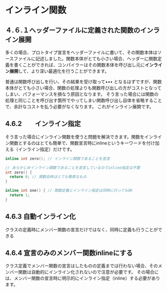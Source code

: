 # インライン関数

## ４.６.１ヘッダーファイルに定義された関数のインライン展開
多くの場合、プロトタイプ宣言をヘッダーファイルに書いて、その関数本体はソースファイルに記述しました。関数本体がとても小さい場合、ヘッダーに関数定義を書くことができれば、コンパイラーはその関数本体を呼び出し元に**インライン展開**して、より深い最適化を行うことができます。

普通は関数呼び出しを行い、その結果を受け取って••• となるはずですが、関数本体がとても小さい場合、関数の処理よりも関数呼び出しの方がコストとなってしまい、パフォーマンスを損なう原因となります。
そう言った場合には関数の処理と同じことを呼び出す箇所でやってしまい関数呼び出し自体を省略することで、余計なコストを払う必要がなくなります。
これがインライン展開です。

## 4.6.2　　インライン指定
そう言った場合にインライン関数を使うと問題を解決できます。関数をインライン関数とするのはとても簡単で、関数宣言時にinlineというキーワードを付け加える（インライン指定）だけです。

```C++
inline int zero(); // インライン関数であることを宣言

// あらかじめインライン関数であることを宣言しているのでinline指定は不要
int zero() {
  return 0; // 関数自体はとても簡素なもの
}

inline int one() { // 関数定義とインライン指定は同時に行ってもOK
  return 1;
}
```

## 4.6.3 自動インライン化
クラスの定義時にメンバー関数の宣言だけではなく、同時に定義も行うことができる

## 4.6.4 宣言のみのメンバー関数inlineにする
クラス定義でメンバー関数の宣言はしたものの定義までは行わない場合、そのメンバー関数は自動的にインライン化されないので注意が必要です。
その場合には、メンバー関数の宣言時に明示的にインライン指定（inline）する必要があります。